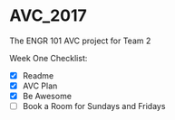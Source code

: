 # AVC_2017
The ENGR 101 AVC project for Team 2

Week One Checklist:

- [x] Readme
- [x] AVC Plan
- [x] Be Awesome
- [ ] Book a Room for Sundays and Fridays
